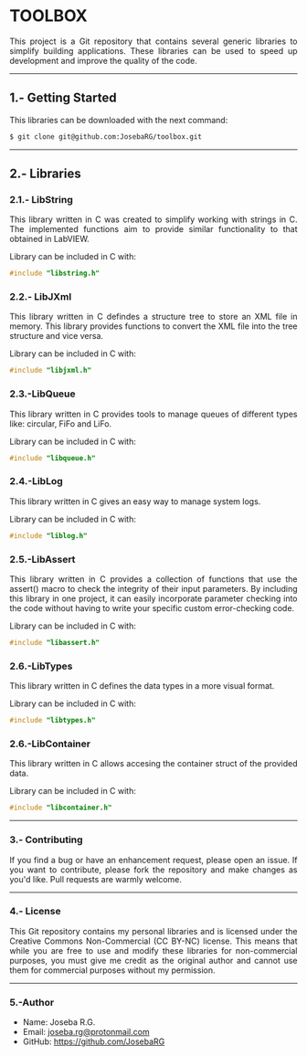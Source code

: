 <div align="justify">

# TOOLBOX

This project is a Git repository that contains several generic libraries to simplify building applications. These libraries can be used to speed up development and improve the quality of the code.

---

## 1.- Getting Started

This libraries can be downloaded with the next command:

```bash
$ git clone git@github.com:JosebaRG/toolbox.git
```

---

## 2.- Libraries

### 2.1.- LibString

This library written in C was created to simplify working with strings in C. The implemented functions aim to provide similar functionality to that obtained in LabVIEW.

Library can be included in C with:

```c
#include "libstring.h"
```

### 2.2.- LibJXml

This library written in C defindes a structure tree to store an XML file in memory. This library provides functions to convert the XML file into the tree structure and vice versa.

Library can be included in C with:

```c
#include "libjxml.h"
```

### 2.3.-LibQueue

This library written in C provides tools to manage queues of different types like: circular, FiFo and LiFo.

Library can be included in C with:

```c
#include "libqueue.h"
```

### 2.4.-LibLog

This library written in C gives an easy way to manage system logs.

Library can be included in C with:

```c
#include "liblog.h"
```

### 2.5.-LibAssert

This library written in C provides a collection of functions that use the assert() macro to check the integrity of their input parameters. By including this library in one project, it can easily incorporate parameter checking into the code without having to write your specific custom error-checking code.

Library can be included in C with:

```c
#include "libassert.h"
```

### 2.6.-LibTypes

This library written in C defines the data types in a more visual format.

Library can be included in C with:

```c
#include "libtypes.h"
```

### 2.6.-LibContainer

This library written in C allows accesing the container struct of the provided data.

Library can be included in C with:

```c
#include "libcontainer.h"
```



---

### 3.- Contributing

If you find a bug or have an enhancement request, please open an issue. If you want to contribute, please fork the repository and make changes as you'd like. Pull requests are warmly welcome.

---

### 4.- License
This Git repository contains my personal libraries and is licensed under the Creative Commons Non-Commercial (CC BY-NC) license. This means that while you are free to use and modify these libraries for non-commercial purposes, you must give me credit as the original author and cannot use them for commercial purposes without my permission.

---

### 5.-Author

- Name: Joseba R.G.
- Email: joseba.rg@protonmail.com
- GitHub: https://github.com/JosebaRG
